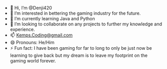 - 👋 Hi, I’m @Denji420
- 👀 I’m interested in bettering the gaming industry for the future.
- 🌱 I’m currently learning Java and Python
- 💞️ I’m looking to collaborate on any projects to further my knowledge and experience.
- 📫 Kemps.Coding@gmail.com
- 😄 Pronouns: He/Him
- ⚡ Fun fact: I have been gaming for far to long to only be just now be learning to give back but my dream is to leave my footprint on the gaming world forever. 

<!---
Denji420/Denji420 is a ✨ special ✨ repository because its `README.md` (this file) appears on your GitHub profile.
You can click the Preview link to take a look at your changes.
--->
